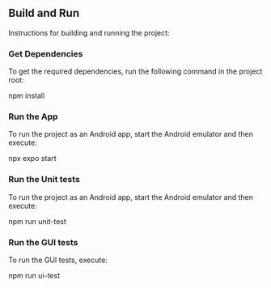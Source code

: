 ## Build and Run

Instructions for building and running the project:

### Get Dependencies

To get the required dependencies, run the following command in the project root:

npm install

### Run the App

To run the project as an Android app, start the Android emulator and then execute:

npx expo start

### Run the Unit tests

To run the project as an Android app, start the Android emulator and then execute:

npm run unit-test

### Run the GUI tests

To run the GUI tests, execute:

npm run ui-test

